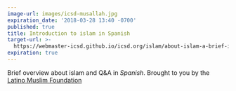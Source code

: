 ```yaml
---
image-url: images/icsd-musallah.jpg
expiration_date: '2018-03-28 13:40 -0700'
published: true
title: Introduction to islam in Spanish
target-url: >-
  https://webmaster-icsd.github.io/icsd.org/islam/about-islam-a-brief-introduction
expiration: true
---
```

Brief overview about islam and Q&A in _Spanish_. Brought to you by the [Latino Muslim Foundation](/icsd.org/about-us/mission-and-vision)

